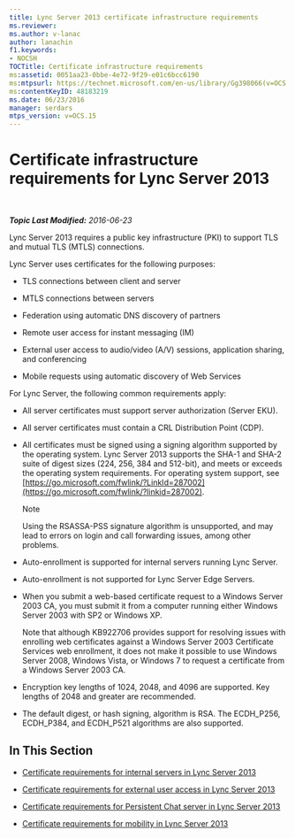 ```yaml
---
title: Lync Server 2013 certificate infrastructure requirements
ms.reviewer: 
ms.author: v-lanac
author: lanachin
f1.keywords:
- NOCSH
TOCTitle: Certificate infrastructure requirements
ms:assetid: 0051aa23-0bbe-4e72-9f29-e01c6bcc6190
ms:mtpsurl: https://technet.microsoft.com/en-us/library/Gg398066(v=OCS.15)
ms:contentKeyID: 48183219
ms.date: 06/23/2016
manager: serdars
mtps_version: v=OCS.15
---
```


# Certificate infrastructure requirements for Lync Server 2013

<div data-xmlns="http://www.w3.org/1999/xhtml">

<div class="topic" data-xmlns="http://www.w3.org/1999/xhtml" data-msxsl="urn:schemas-microsoft-com:xslt" data-cs="https://msdn.microsoft.com/">

<div data-asp="https://msdn2.microsoft.com/asp">



</div>

<div id="mainSection">

<div id="mainBody">

<span> </span>

_**Topic Last Modified:** 2016-06-23_

Lync Server 2013 requires a public key infrastructure (PKI) to support TLS and mutual TLS (MTLS) connections.

Lync Server uses certificates for the following purposes:

  - TLS connections between client and server

  - MTLS connections between servers

  - Federation using automatic DNS discovery of partners

  - Remote user access for instant messaging (IM)

  - External user access to audio/video (A/V) sessions, application sharing, and conferencing

  - Mobile requests using automatic discovery of Web Services

For Lync Server, the following common requirements apply:

  - All server certificates must support server authorization (Server EKU).

  - All server certificates must contain a CRL Distribution Point (CDP).

  - All certificates must be signed using a signing algorithm supported by the operating system. Lync Server 2013 supports the SHA-1 and SHA-2 suite of digest sizes (224, 256, 384 and 512-bit), and meets or exceeds the operating system requirements. For operating system support, see [https://go.microsoft.com/fwlink/?LinkId=287002](https://go.microsoft.com/fwlink/?linkid=287002).
    
    <div>
    

    > [!NOTE]  
    > Using the RSASSA-PSS signature algorithm is unsupported, and may lead to errors on login and call forwarding issues, among other problems.

    
    </div>

  - Auto-enrollment is supported for internal servers running Lync Server.

  - Auto-enrollment is not supported for Lync Server Edge Servers.

  - When you submit a web-based certificate request to a Windows Server 2003 CA, you must submit it from a computer running either Windows Server 2003 with SP2 or Windows XP.
    
    Note that although KB922706 provides support for resolving issues with enrolling web certificates against a Windows Server 2003 Certificate Services web enrollment, it does not make it possible to use Windows Server 2008, Windows Vista, or Windows 7 to request a certificate from a Windows Server 2003 CA.

  - Encryption key lengths of 1024, 2048, and 4096 are supported. Key lengths of 2048 and greater are recommended.

  - The default digest, or hash signing, algorithm is RSA. The ECDH\_P256, ECDH\_P384, and ECDH\_P521 algorithms are also supported. 

<div>

## In This Section

  - [Certificate requirements for internal servers in Lync Server 2013](lync-server-2013-certificate-requirements-for-internal-servers.md)

  - [Certificate requirements for external user access in Lync Server 2013](lync-server-2013-certificate-requirements-for-external-user-access.md)

  - [Certificate requirements for Persistent Chat server in Lync Server 2013](lync-server-2013-certificate-requirements-for-persistent-chat-server.md)

  - [Certificate requirements for mobility in Lync Server 2013](lync-server-2013-certificate-requirements-for-mobility.md)

</div>

</div>

<span> </span>

</div>

</div>

</div>

